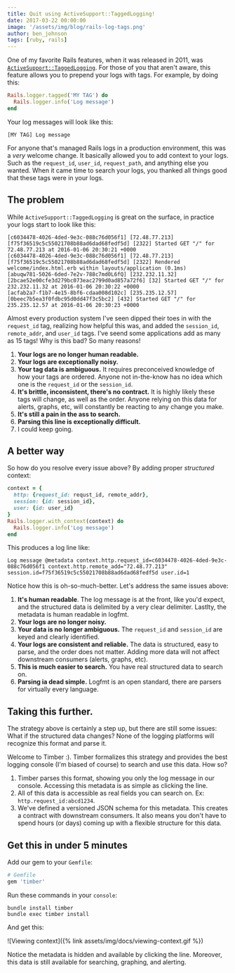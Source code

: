 ```yaml
---
title: Quit using ActiveSupport::TaggedLogging!
date: 2017-03-22 00:00:00
image: '/assets/img/blog/rails-log-tags.png'
author: ben_johnson
tags: [ruby, rails]
---
```


One of my favorite Rails features, when it was released in 2011, was
[`ActiveSupport::TaggedLogging`](http://api.rubyonrails.org/classes/ActiveSupport/TaggedLogging.html).
For those of you that aren't aware, this feature allows you to prepend your logs with tags.
For example, by doing this:

```ruby
Rails.logger.tagged('MY TAG') do
  Rails.logger.info('Log message')
end
```

Your log messages will look like this:

```
[MY TAG] Log message
```

For anyone that's managed Rails logs in a production environment, this was a _very_ welcome change.
It basically allowed you to add context to your logs. Such as the `request_id`, `user_id`,
`request_path`, and anything else you wanted. When it came time to search your logs, you thanked
all things good that these tags were in your logs.


## The problem

While `ActiveSupport::TaggedLogging` is great on the surface, in practice your logs start to
look like this:

```
[c6034478-4026-4ded-9e3c-088c76d056f1] [72.48.77.213] [f75f36519c5c55021708b88ad6dad68fedf5d] [2322] Started GET "/" for 72.48.77.213 at 2016-01-06 20:30:21 +0000
[c6034478-4026-4ded-9e3c-088c76d056f1] [72.48.77.213] [f75f36519c5c55021708b88ad6dad68fedf5d] [2322] Rendered welcome/index.html.erb within layouts/application (0.1ms)
[abuqw781-5026-6ded-7e2v-788c7md0L6fQ] [232.232.11.32] [2bcae52e00cfe3d279bc073eac2799d0ad857a72f6] [32] Started GET "/" for 232.232.11.32 at 2016-01-06 20:30:22 +0000
[acfab2a7-f1b7-4e15-8bf6-cdaa008d102c] [235.235.12.57] [0beec7b5ea3f0fdbc95d0dd47f3c5bc2] [432] Started GET "/" for 235.235.12.57 at 2016-01-06 20:30:23 +0000
```

Almost every production system I've seen dipped their toes in with the `request_id` tag,
realizing how helpful this was, and added the `session_id`, `remote_addr`, and `user_id` tags.
I've seend some applications add as many as 15 tags! Why is this bad? So many reasons!

1. **Your logs are no longer human readable.**
2. **Your logs are exceptionally noisy.**
3. **Your tag data is ambiguous.** It requires preconceived knowledge of how your tags are ordered.
   Anyone not in-the-know has no idea which one is the `request_id` or the `session_id`.
4. **It's brittle, inconsistent, there's no contract.** It is highly likely these tags will change,
   as well as the order. Anyone relying on this data for alerts, graphs, etc, will constantly be
   reacting to any change you make.
5. **It's still a pain in the ass to search.**
6. **Parsing this line is exceptionally difficult.**
7. I could keep going.


## A better way

So how do you resolve every issue above? By adding proper _structured_ context:

```ruby
context = {
  http: {request_id: requst_id, remote_addr},
  session: {id: session_id},
  user: {id: user_id}
}
Rails.logger.with_context(context) do
  Rails.logger.info('Log message')
end
```

This produces a log line like:

```
Log message @metadata context.http.request_id=c6034478-4026-4ded-9e3c-088c76d056f1 context.http.remote_add="72.48.77.213" session.id=f75f36519c5c55021708b88ad6dad68fedf5d user.id=1
```

Notice how this is oh-so-much-better. Let's address the same issues above:

1. **It's human readable**. The log message is at the front, like you'd expect, and the structured
   data is delimited by a very clear delimiter. Lastlty, the metadata is human readable in logfmt.
2. **Your logs are no longer noisy.**
3. **Your data is no longer ambiguous.** The `request_id` and `session_id` are keyed and clearly
   identified.
4. **Your logs are consistent and reliable.** The data is structured, easy to parse, and the order
   does not matter. Adding more data will not affect downstream consumers (alerts, graphs, etc).
5. **This is much easier to search.** You have real structured data to search on.
6. **Parsing ia dead simple.** Logfmt is an open standard, there are parsers for virtually every
   language.


## Taking this further.

The strategy above is certainly a step up, but there are still some issues: What if
the structured data changes? None of the logging platforms will recognize this format and
parse it.

Welcome to Timber :). Timber formalizes this strategy and provides the best logging console
(I'm biased of course) to search and use this data. How so?

1. Timber parses this format, showing you only the log message in our console. Accessing this
   metadata is as simple as clicking the line.
2. All of this data is accessible as real fields you can search on. Ex: `http.request_id:abcd1234`.
3. We've defined a versioned JSON schema for this metadata. This creates a contract with downstream
   consumers. It also means you don't have to spend hours (or days) coming up with a flexible
   structure for this data.


## Get this in under 5 minutes

Add our gem to your `Gemfile`:

```ruby
# Gemfile
gem 'timber'
```

Run these commands in your `console`:

```console
bundle install timber
bundle exec timber install
```

And get this:

![Viewing context]({% link assets/img/docs/viewing-context.gif %})

Notice the metadata is hidden and available by clicking the line. Moreover, this data is
still available for searching, graphing, and alerting.


